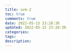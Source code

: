 ```yaml
---
title: uvm-2
toc: true
comments: true
date: 2022-05-15 23:28:30
updated: 2022-05-15 23:28:30
categories:
tags:
description:
---
```

